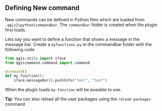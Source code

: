 Defining New command
-------------------------------------------------------------------------------

New commands can be defined in Python files which are loaded from `.qgis2\python\commandbar`. The `commandbar` folder is created when the plugin first loads.

Lets say you want to define a function that shows a message in the message bar.  Create a `myfunctions.py` in the commandbar folder with the following code

```python
from qgis.utils import iface
from qgiscommand.command import command

@command()
def my_function():
    iface.messageBar().pushInfo("test", "test")
```

When the plugin loads `my-function` will be avaiable to use.

**Tip**: You can also reload all the user packages using the `reload-packages` command

